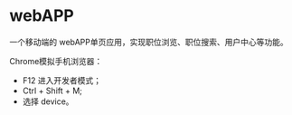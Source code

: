 # webAPP

一个移动端的 webAPP单页应用，实现职位浏览、职位搜索、用户中心等功能。

Chrome模拟手机浏览器：

- F12 进入开发者模式；
- Ctrl + Shift + M;
- 选择 device。
